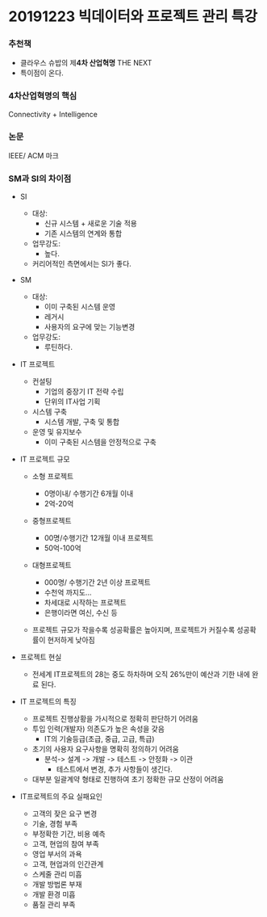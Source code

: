 # 20191223 빅데이터와 프로젝트 관리 특강 



### 추천책

- 클라우스 슈밥의 제**4차 산업혁명** THE NEXT
- 특이점이 온다.



### 4차산업혁명의 핵심

Connectivity + Intelligence



### 논문

IEEE/ ACM 마크



### SM과 SI의 차이점

- SI
  - 대상: 
    - 신규 시스템 + 새로운 기술 적용
    - 기존 시스템의 연계와 통합
  - 업무강도:
    - 높다.
  - 커리어적인 측면에서는 SI가 좋다.
- SM
  - 대상: 
    - 이미 구축된 시스템 운영
    - 레거시
    - 사용자의 요구에 맞는 기능변경
  - 업무강도:
    - 루틴하다.



- IT 프로젝트
  - 컨설팅
    - 기업의 중장기 IT 전략 수립
    - 단위의 IT사업 기획
  - 시스템 구축
    - 시스템 개발, 구축 및 통합
  - 운영 및 유지보수
    - 이미 구축된 시스템을 안정적으로 구축



- IT 프로젝트 규모

  - 소형 프로젝트

    - 0명이내/ 수행기간 6개월 이내
    - 2억-20억

  - 중형프로젝트

    - 00명/수행기간 12개월 이내 프로젝트
    - 50억-100억

  - 대형프로젝트

    - 000명/ 수행기간 2년 이상 프로젝트
    - 수천억 까지도...
    - 차세대로 시작하는 프로젝트
    - 은행이라면 여신, 수신 등

  - 프로젝트 규모가 작을수록 성공확률은 높아지며, 프로젝트가 커질수록 성공확률이 현저하게 낮아짐

    

- 프로젝트 현실

  - 전세계 IT프로젝트의 28는 중도 하차하며 오직 26%만이 예산과 기한 내에 완료 된다.

  

- IT 프로젝트의 특징

  - 프로젝트 진행상황을 가시적으로 정확히 판단하기 어려움
  - 투입 인력(개발자) 의존도가 높은 속성을 갖음
    - IT의 기술등급(초급, 중급, 고급, 특급)
  - 초기의 사용자 요구사항을 명확히 정의하기 어려움
    - 분석-> 설계 -> 개발 -> 테스트 -> 안정화 -> 이관
      - 테스트에서 변경, 추가 사항들이 생긴다.
  - 대부분 일괄계약 형태로 진행하여 초기 정확한 규모 산정이 어려움

  

- IT프로젝트의 주요 실패요인
  - 고객의 잦은 요구 변경
  - 기술, 경험 부족
  - 부정확한 기간, 비용 예측
  - 고객, 현업의 참여 부족
  - 영업 부서의 과욕
  - 고객, 현업과의 인간관계
  - 스케줄 관리 미흡
  - 개발 방법론 부재
  - 개발 환경 미흡
  - 품질 관리 부족